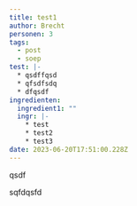 ```yaml
---
title: test1
author: Brecht
personen: 3
tags:
  - post
  - soep
test: |-
  * q﻿sdffqsd
  * q﻿fsdfsdq
  * d﻿fqsdf
ingredienten:
  ingredient1: ""
  ingr: |-
    * t﻿est
    * t﻿est2
    * t﻿est3
date: 2023-06-20T17:51:00.228Z
---
```

q﻿sdf

s﻿qfdqsfd